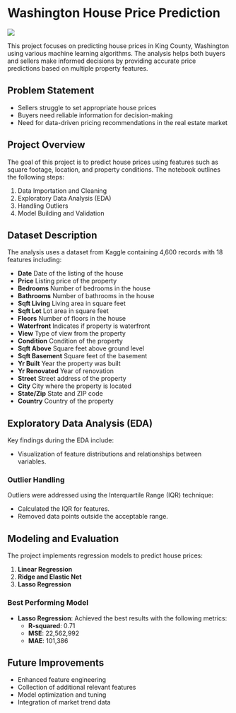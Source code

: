 # Washington House Price Prediction

![](https://s.yimg.com/ny/api/res/1.2/ibw4qRyWocPKXAdgY31Pjw--/YXBwaWQ9aGlnaGxhbmRlcjt3PTY0MDtoPTM2MA--/https://media.zenfs.com/en/gobankingrates_644/e68c560a2c32260d043ba09a717e5b60)

This project focuses on predicting house prices in King County, Washington using various machine learning algorithms. The analysis helps both buyers and sellers make informed decisions by providing accurate price predictions based on multiple property features.

## Problem Statement

- Sellers struggle to set appropriate house prices
- Buyers need reliable information for decision-making
- Need for data-driven pricing recommendations in the real estate market

## Project Overview

The goal of this project is to predict house prices using features such as square footage, location, and property conditions. The notebook outlines the following steps:

1. Data Importation and Cleaning
2. Exploratory Data Analysis (EDA)
3. Handling Outliers
4. Model Building and Validation

## Dataset Description

The analysis uses a dataset from Kaggle containing 4,600 records with 18 features including:

- **Date**			    Date of the listing of the house​
- **Price**			    Listing price of the property​
- **Bedrooms**		  Number of bedrooms in the house​
- **Bathrooms**		  Number of bathrooms in the house​
- **Sqft Living**		Living area in square feet​
- **Sqft Lot**		  Lot area in square feet​
- **Floors**			  Number of floors in the house​
- **Waterfront**		Indicates if property is waterfront​
- **View**		     	Type of view from the property​
- **Condition**	  	Condition of the property​
- **Sqft Above** 		Square feet above ground level​
- **Sqft Basement** Square feet of the basement​
- **Yr Built**	  	Year the property was built​
- **Yr Renovated**  Year of renovation​
- **Street**      	Street address of the property​
- **City**	   			City where the property is located​
- **State/Zip**  	  State and ZIP code​
- **Country**    		Country of the property


## Exploratory Data Analysis (EDA)

Key findings during the EDA include:
- Visualization of feature distributions and relationships between variables.

### Outlier Handling

Outliers were addressed using the Interquartile Range (IQR) technique:
- Calculated the IQR for features.
- Removed data points outside the acceptable range.

## Modeling and Evaluation

The project implements regression models to predict house prices:

1. **Linear Regression**
2. **Ridge and Elastic Net**
3. **Lasso Regression**

### Best Performing Model

- **Lasso Regression**: Achieved the best results with the following metrics:
  - **R-squared**: 0.71
  - **MSE**: 22,562,992
  - **MAE**: 101,386

## Future Improvements

- Enhanced feature engineering
- Collection of additional relevant features
- Model optimization and tuning
- Integration of market trend data

